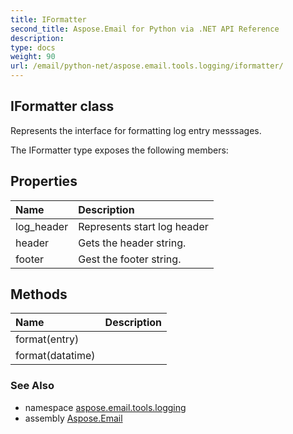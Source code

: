 ```yaml
---
title: IFormatter
second_title: Aspose.Email for Python via .NET API Reference
description: 
type: docs
weight: 90
url: /email/python-net/aspose.email.tools.logging/iformatter/
---
```


## IFormatter class

Represents the interface for formatting log entry messsages.

The IFormatter type exposes the following members:
## Properties
| Name | Description |
| :- | :- |
|log_header|Represents start log header|
|header|Gets the header string.|
|footer|Gest the footer string.|
## Methods
| Name | Description |
| :- | :- |
|format(entry)|  |
|format(datatime)|  |

### See Also

* namespace [aspose.email.tools.logging](/email/python-net/aspose.email.tools.logging/)
* assembly [Aspose.Email](/slides/python-net/)

